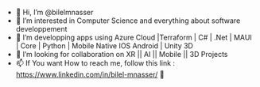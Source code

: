 - 👋 Hi, I’m @bilelmnasser
- 👀 I’m interested in Computer Science and everything about software developpement 
- 🌱 I’m developping apps using  Azure Cloud |Terraform | C# | .Net | MAUI | Core | Python | Mobile Native IOS Android | Unity 3D
- 💞️ I’m looking for collaboration on XR || AI || Mobile || 3D  Projects
- 📫 If You want How to reach me, follow this link : https://www.linkedin.com/in/bilel-mnasser/ 👋

<!---
bilelmnasser/bilelmnasser is a ✨ special ✨ repository because its `README.md` (this file) appears on your GitHub profile.
You can click the Preview link to take a look at your changes.
--->
